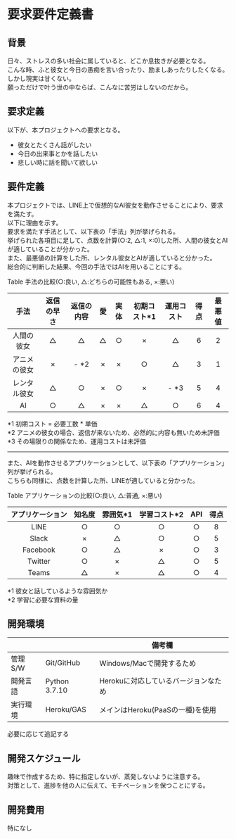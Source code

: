 # 要求要件定義書  

## 背景  
日々、ストレスの多い社会に属していると、どこか息抜きが必要となる。  
こんな時、ふと彼女と今日の愚痴を言い合ったり、励ましあったりしたくなる。  
しかし現実は甘くない。  
願っただけで叶う世の中ならば、こんなに苦労はしないのだから。  

## 要求定義  
以下が、本プロジェクトへの要求となる。  
* 彼女とたくさん話がしたい  
* 今日の出来事とかを話したい  
* 悲しい時に話を聞いて欲しい  

## 要件定義  
本プロジェクトでは、LINE上で仮想的なAI彼女を動作させることにより、要求を満たす。  
以下に理由を示す。  
要求を満たす手法として、以下表の「手法」列が挙げられる。  
挙げられた各項目に足して、点数を計算(○:2, △:1, ×:0)した所、人間の彼女とAIが適していることが分かった。  
また、最悪値の計算をした所、レンタル彼女とAIが適していると分かった。  
総合的に判断した結果、今回の手法ではAIを用いることにする。  

Table 手法の比較(○:良い, △:どちらの可能性もある, ×:悪い)

| 手法         | 返信の早さ | 返信の内容 | 愛  | 実体 | 初期コスト*1 | 運用コスト | 得点 | 最悪値 |
| :----------: | :--------: | :--------: | :-: | :--: | :----------: | :--------: | :--: | :----: |
| 人間の彼女   | △         | △         | △  | ○   | ×            | △         | 6    | 2      |
| アニメの彼女 | ×          | - *2       | ×   | ×    | ○           | △         | 3    | 1      |
| レンタル彼女 | △         | ○         | ×   | ○   | ×            | - *3       | 5    | 4      |
| AI           | ○         | △         | ×   | ×    | △           | ○         | 6    | 4      |

*1 初期コスト = 必要工数 * 単価  
*2 アニメの彼女の場合、返信が来ないため、必然的に内容も無いため未評価  
*3 その場限りの関係なため、運用コストは未評価  

---

また、AIを動作させるアプリケーションとして、以下表の「アプリケーション」列が挙げられる。  
こちらも同様に、点数を計算した所、LINEが適していると分かった。  

Table アプリケーションの比較(○:良い, △:普通, ×:悪い)  

| アプリケーション | 知名度 | 雰囲気*1 | 学習コスト*2 | API | 得点 |
| :--------------: | :----: | :------: | :----------: | :-: | :--: |
| LINE             | ○     | ○       | ○           | ○  | 8    |
| Slack            | ×      | △       | ○           | ○  | 5    |
| Facebook         | ○     | △       | ×            | ○  | 3    |
| Twitter          | ○     | ×        | △           | ○  | 5    |
| Teams            | △     | ×        | △           | ○  | 4    |

*1 彼女と話しているような雰囲気か  
*2 学習に必要な資料の量  

## 開発環境  

|          |               | 備考欄                               |
| -------- | ------------- | ------------------------------------ |
| 管理S/W  | Git/GitHub    | Windows/Macで開発するため            |
| 開発言語 | Python 3.7.10 | Herokuに対応しているバージョンなため |
| 実行環境 | Heroku/GAS    | メインはHeroku(PaaSの一種)を使用     |

必要に応じて追記する  

## 開発スケジュール  
趣味で作成するため、特に指定しないが、蒸発しないように注意する。  
対策として、進捗を他の人に伝えて、モチベーションを保つことにする。  

## 開発費用  
特になし  
